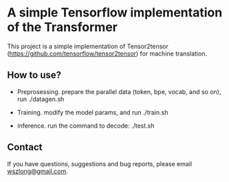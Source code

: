
A simple Tensorflow implementation of the Transformer
===

This project is a simple implementation of Tensor2tensor (https://github.com/tensorflow/tensor2tensor) for machine translation.

How to use?
---

* Preprosessing. prepare the parallel data (token, bpe, vocab, and so on), run ./datagen.sh

* Training. modify the model params, and run ./train.sh

* inference.  run the command to decode: ./test.sh

Contact
---

If you have questions, suggestions and bug reports, please email wszlong@gmail.com.



